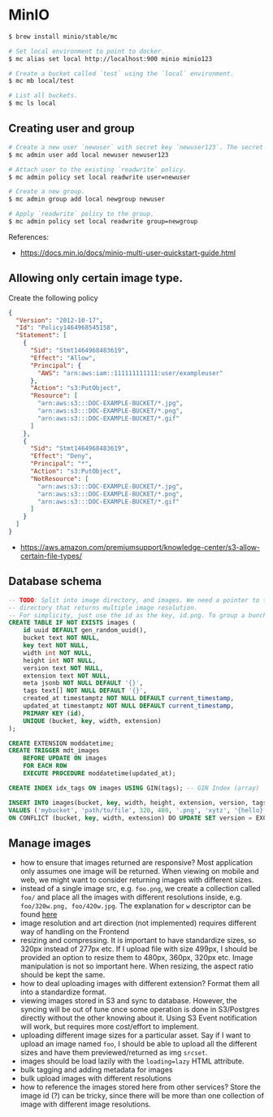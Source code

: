 # MinIO


```bash
$ brew install minio/stable/mc

# Set local environment to point to docker.
$ mc alias set local http://localhost:900 minio minio123

# Create a bucket called `test` using the `local` environment.
$ mc mb local/test

# List all buckets.
$ mc ls local
```

## Creating user and group


```bash
# Create a new user `newuser` with secret key `newuser123`. The secret key must be between 8 and 40 characters.
$ mc admin user add local newuser newuser123

# Attach user to the existing `readwrite` policy.
$ mc admin policy set local readwrite user=newuser

# Create a new group.
$ mc admin group add local newgroup newuser

# Apply `readwrite` policy to the group.
$ mc admin policy set local readwrite group=newgroup
````

References:
- https://docs.min.io/docs/minio-multi-user-quickstart-guide.html

## Allowing only certain image type.

Create the following policy

```json
{
  "Version": "2012-10-17",
  "Id": "Policy1464968545158",
  "Statement": [
    {
      "Sid": "Stmt1464968483619",
      "Effect": "Allow",
      "Principal": {
        "AWS": "arn:aws:iam::111111111111:user/exampleuser"
      },
      "Action": "s3:PutObject",
      "Resource": [
        "arn:aws:s3:::DOC-EXAMPLE-BUCKET/*.jpg",
        "arn:aws:s3:::DOC-EXAMPLE-BUCKET/*.png",
        "arn:aws:s3:::DOC-EXAMPLE-BUCKET/*.gif"
      ]
    },
    {
      "Sid": "Stmt1464968483619",
      "Effect": "Deny",
      "Principal": "*",
      "Action": "s3:PutObject",
      "NotResource": [
        "arn:aws:s3:::DOC-EXAMPLE-BUCKET/*.jpg",
        "arn:aws:s3:::DOC-EXAMPLE-BUCKET/*.png",
        "arn:aws:s3:::DOC-EXAMPLE-BUCKET/*.gif"
      ]
    }
  ]
}
```
- https://aws.amazon.com/premiumsupport/knowledge-center/s3-allow-certain-file-types/


## Database schema

```sql
-- TODO: Split into image directory, and images. We need a pointer to the image
-- directory that returns multiple image resolution.
-- For simplicity, just use the id as the key, id.png. To group a bunch of images, just use another table to store the path mapping to virtual directory.
CREATE TABLE IF NOT EXISTS images (
	id uuid DEFAULT gen_random_uuid(),
	bucket text NOT NULL,
	key text NOT NULL,
	width int NOT NULL,
	height int NOT NULL,
	version text NOT NULL,
	extension text NOT NULL,
	meta jsonb NOT NULL DEFAULT '{}',
	tags text[] NOT NULL DEFAULT '{}',
	created_at timestamptz NOT NULL DEFAULT current_timestamp,
	updated_at timestamptz NOT NULL DEFAULT current_timestamp,
	PRIMARY KEY (id),
	UNIQUE (bucket, key, width, extension)
);

CREATE EXTENSION moddatetime;
CREATE TRIGGER mdt_images
	BEFORE UPDATE ON images
	FOR EACH ROW
	EXECUTE PROCEDURE moddatetime(updated_at);

CREATE INDEX idx_tags ON images USING GIN(tags); -- GIN Index (array)

INSERT INTO images(bucket, key, width, height, extension, version, tags)
VALUES ('mybucket', 'path/to/file', 320, 480, '.png', 'xytz', '{hello}')
ON CONFLICT (bucket, key, width, extension) DO UPDATE SET version = EXCLUDED.version;
```


## Manage images

- how to ensure that images returned are responsive? Most application only assumes one image will be returned. When viewing on mobile and web, we might want to consider returning images with different sizes.
- instead of a single image src, e.g. `foo.png`, we create a collection called `foo/` and place all the images with different resolutions inside, e.g. `foo/320w.png, foo/420w.jpg`. The explanation for `w` descriptor can be found [here](https://stackoverflow.com/questions/40890825/explain-w-in-srcset-of-image)
- image resolution and art direction (not implemented) requires different way of handling on the Frontend
- resizing and compressing. It is important to have standardize sizes, so 320px instead of 277px etc. If I upload file with size 499px, I should be provided an option to resize them to 480px, 360px, 320px etc. Image manipulation is not so important here. When resizing, the aspect ratio should be kept the same.
- how to deal uploading images with different extension? Format them all into a standardize format.
- viewing images stored in S3 and sync to database. However, the syncing will be out of tune once some operation is done in S3/Postgres directly without the other knowing about it. Using S3 Event notification will work, but requires more cost/effort to implement.
- uploading different image sizes for a particular asset. Say if I want to upload an image named `foo`, I should be able to upload all the different sizes and have them previewed/returned as img `srcset`.
- images should be load lazily with the `loading=lazy` HTML attribute.
- bulk tagging and adding metadata for images
- bulk upload images with different resolutions
- how to reference the images stored here from other services? Store the image id (?) can be tricky, since there will be more than one collection of image with different image resolutions.
